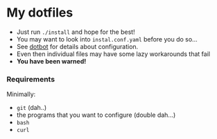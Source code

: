 # My dotfiles

* Just run `./install` and hope for the best!
* You may want to look into `instal.conf.yaml` before you do so...
* See [dotbot](https://github.com/anishathalye/dotbot) for details about configuration.
* Even then individual files may have some lazy workarounds that fail
* __You have been warned!__

### Requirements

Minimally:

* `git` (dah..)
* the programs that you want to configure (double dah...)
* `bash`
* `curl`

